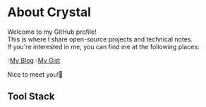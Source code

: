 # About Crystal
Welcome to my GitHub profile! \
This is where I share open-source projects and technical notes. \
If you're interested in me, you can find me at the following places:

💧[My Blog](https://chi200706.netlify.app/) 💧[My Gist](https://gist.github.com/x200706)

Nice to meet you!🩵

## Tool Stack
<img src="https://img.shields.io/badge/Laravel-07133b?style=for-the-badge&amp;logo=laravel&amp;logoColor=white" alt=""> <img src="https://img.shields.io/badge/Ubuntu-07133b?style=for-the-badge&amp;logo=ubuntu&amp;logoColor=white" alt=""> <img src="https://img.shields.io/badge/Linux-07133b?style=for-the-badge&amp" alt="">\
<img src="https://img.shields.io/badge/Postman-1a1f64?style=for-the-badge&amp;logo=Postman&amp;logoColor=white" alt=""> <img src="https://img.shields.io/badge/Python-1a1f64?style=for-the-badge&amp;logo=python&amp;logoColor=blue" alt=""> <img src="https://img.shields.io/badge/Nginx-1a1f64?style=for-the-badge&amp;logo=nginx&amp;logoColor=white" alt="">\
<img src="https://img.shields.io/badge/Spring-3a6eb6?style=for-the-badge&amp;logo=spring&amp;logoColor=white" alt=""> <img src="https://img.shields.io/badge/VSCode-3a6eb6?style=for-the-badge&amp;logo=visual%20studio%20code&amp;logoColor=white" alt=""> <img src="https://img.shields.io/badge/PostgreSQL-3a6eb6?style=for-the-badge&amp;logo=postgresql&amp;logoColor=white" alt="">\
<img src="https://img.shields.io/badge/Django-659bec?style=for-the-badge&amp;logo=django&amp;logoColor=green" alt=""> <img src="https://img.shields.io/badge/prettier-659bec?style=for-the-badge&amp;logo=prettier&amp;logoColor=F7BA3E" alt=""> <img src="https://img.shields.io/badge/Supabase-659bec?style=for-the-badge&amp;logo=supabase&amp;logoColor=white" alt=""> <img src="https://img.shields.io/badge/Markdown-659bec?style=for-the-badge&amp;logo=markdown&amp;logoColor=white" alt="">\
<img src="https://img.shields.io/badge/IntelliJ_IDEA-659bec.svg?style=for-the-badge&amp;logo=intellij-idea&amp;logoColor=white" alt=""> <img src="https://img.shields.io/badge/GitHub-659bec?style=for-the-badge&amp;logo=github&amp;logoColor=white" alt="">
